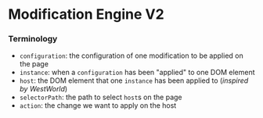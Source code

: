 # Modification Engine V2

### Terminology

- `configuration`: the configuration of one modification to be applied on the page
- `instance`: when a `configuration` has been "applied" to one DOM element
- `host`: the DOM element that one `instance` has been applied to (_inspired by WestWorld_)
- `selectorPath`:  the path to select `host`s on the page
- `action`: the change we want to apply on the host
